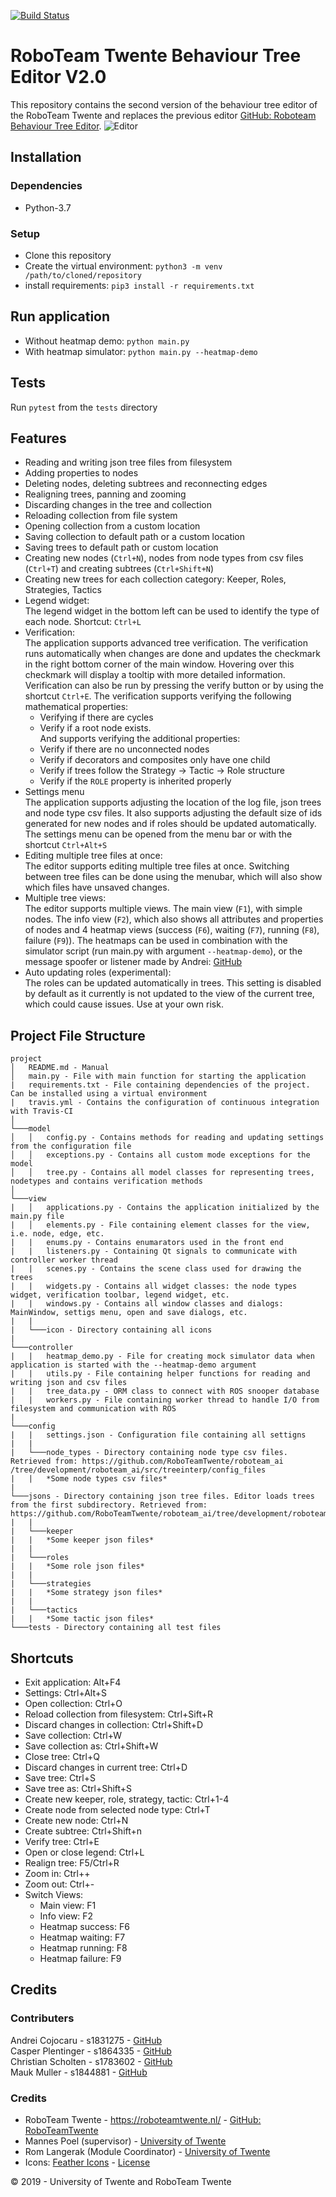 [![Build Status](https://travis-ci.org/cpbscholten/RoboTeam-Twente-Behaviour-Tree-Editor-V2.png?branch=master)](https://travis-ci.org/cpbscholten/RoboTeam-Twente-Behaviour-Tree-Editor-V2)
# RoboTeam Twente Behaviour Tree Editor V2.0
This repository contains the second version of the behaviour tree editor of the RoboTeam Twente and replaces the previous editor [GitHub: Roboteam Behaviour Tree Editor](https://github.com/RoboTeamTwente/roboteam_behaviour-tree-editor). 
![Editor](editor.png)
## Installation
### Dependencies
- Python-3.7

### Setup
- Clone this repository
- Create the virtual environment: `python3 -m venv /path/to/cloned/repository`
- install requirements: `pip3 install -r requirements.txt`

## Run application
- Without heatmap demo: `python main.py`
- With heatmap simulator: `python main.py --heatmap-demo`

## Tests
Run `pytest` from the `tests` directory

## Features
- Reading and writing json tree files from filesystem
- Adding properties to nodes
- Deleting nodes, deleting subtrees and reconnecting edges
- Realigning trees, panning and zooming
- Discarding changes in the tree and collection
- Reloading collection from file system
- Opening collection from a custom location
- Saving collection to default path or a custom location
- Saving trees to default path or custom location
- Creating new nodes (`Ctrl+N`), nodes from node types from csv files (`Ctrl+T`) and creating subtrees (`Ctrl+Shift+N`)
- Creating new trees for each collection category: Keeper, Roles, Strategies, Tactics
- Legend widget:  
The legend widget in the bottom left can be used to identify the type of each node. Shortcut: `Ctrl+L`
- Verification:  
The application supports advanced tree verification. The verification runs automatically when changes are done and updates the checkmark in the right bottom corner of the main window. Hovering over this checkmark will display a tooltip with more detailed information. Verification can also be run by pressing the verify button or by using the shortcut `Ctrl+E`. The verification supports verifying the following mathematical properties:
  - Verifying if there are cycles
  - Verify if a root node exists.  
 And supports verifying the additional properties:
  - Verify if there are no unconnected nodes
  - Verify if decorators and composites only have one child
  - Verify if trees follow the Strategy -> Tactic -> Role structure
  - Verify if the `ROLE` property is inherited properly
- Settings menu  
The application supports adjusting the location of the log file, json trees and node type csv files. It also supports adjusting the default size of ids generated for new nodes and if roles should be updated automatically. The settings menu can be opened from the menu bar or with the shortcut `Ctrl+Alt+S`
- Editing multiple tree files at once:  
The editor supports editing multiple tree files at once. Switching between tree files can be done using the menubar, which will also show which files have unsaved changes.
- Multiple tree views:  
The editor supports multiple views. The main view (`F1`), with simple nodes. The info view (`F2`), which also shows all attributes and properties of nodes and 4 heatmap views (success (`F6`), waiting (`F7`), running (`F8`), failure (`F9`)). The heatmaps can be used in combination with the simulator script (run main.py with argument `--heatmap-demo`), or the message spoofer or listener made by Andrei: [GitHub](https://github.com/cjcr-andrei/rtt_data_snooper)
- Auto updating roles (experimental):  
The roles can be updated automatically in trees. This setting is disabled by default as it currently is not updated to the view of the current tree, which could cause issues. Use at your own risk.

## Project File Structure
```
project
│   README.md - Manual
│   main.py - File with main function for starting the application
|   requirements.txt - File containing dependencies of the project. Can be installed using a virtual environment
|   travis.yml - Contains the configuration of continuous integration with Travis-CI
│
└───model
│   │   config.py - Contains methods for reading and updating settings from the configuration file
│   │   exceptions.py - Contains all custom mode exceptions for the model 
│   │   tree.py - Contains all model classes for representing trees, nodetypes and contains verification methods
│   
└───view
|   │   applications.py - Contains the application initialized by the main.py file
|   │   elements.py - File containing element classes for the view, i.e. node, edge, etc.
|   |   enums.py - Contains enumarators used in the front end
|   |   listeners.py - Containing Qt signals to communicate with controller worker thread
|   |   scenes.py - Contains the scene class used for drawing the trees
|   |   widgets.py - Contains all widget classes: the node types widget, verification toolbar, legend widget, etc.
|   |   windows.py - Contains all window classes and dialogs: MainWindow, settigs menu, open and save dialogs, etc.
|   |
|   └───icon - Directory containing all icons
|
└───controller
|   |   heatmap_demo.py - File for creating mock simulator data when application is started with the --heatmap-demo argument
|   |   utils.py - File containing helper functions for reading and writing json and csv files
|   |   tree_data.py - ORM class to connect with ROS snooper database
|   |   workers.py - File containing worker thread to handle I/O from filesystem and communication with ROS
|
└───config
|   |   settings.json - Configuration file containing all settigns
|   |
|   └───node_types - Directory containing node type csv files. Retrieved from: https://github.com/RoboTeamTwente/roboteam_ai
/tree/development/roboteam_ai/src/treeinterp/config_files
|   |   *Some node types csv files*
|
└───jsons - Directory containing json tree files. Editor loads trees from the first subdirectory. Retrieved from: https://github.com/RoboTeamTwente/roboteam_ai/tree/development/roboteam_ai/src/jsons
|   |
|   └───keeper
|   |   *Some keeper json files*
|   |
|   └───roles
|   |   *Some role json files*
|   |
|   └───strategies
|   |   *Some strategy json files*
|   |
|   └───tactics
|   |   *Some tactic json files*
└───tests - Directory containing all test files
```

## Shortcuts
- Exit application: Alt+F4  
- Settings: Ctrl+Alt+S  
- Open collection: Ctrl+O  
- Reload collection from filesystem: Ctrl+Sift+R  
- Discard changes in collection: Ctrl+Shift+D  
- Save collection: Ctrl+W  
- Save collection as: Ctrl+Shift+W  
- Close tree: Ctrl+Q  
- Discard changes in current tree: Ctrl+D  
- Save tree: Ctrl+S  
- Save tree as: Ctrl+Shift+S  
- Create new keeper, role, strategy, tactic: Ctrl+1-4  
- Create node from selected node type: Ctrl+T  
- Create new node: Ctrl+N  
- Create subtree: Ctrl+Shift+n  
- Verify tree: Ctrl+E  
- Open or close legend: Ctrl+L  
- Realign tree: F5/Ctrl+R
- Zoom in: Ctrl++
- Zoom out: Ctrl+-
- Switch Views: 
    - Main view: F1
    - Info view: F2
    - Heatmap success: F6
    - Heatmap waiting: F7
    - Heatmap running: F8
    - Heatmap failure: F9

## Credits
### Contributers
Andrei Cojocaru - s1831275 - [GitHub](https://github.com/cjcr-andrei)  
Casper Plentinger - s1864335 - [GitHub](https://github.com/cplentinger)  
Christian Scholten - s1783602 - [GitHub](https://github.com/cpbscholten/)    
Mauk Muller - s1844881 - [GitHub](https://github.com/maukwm)  

### Credits
- RoboTeam Twente - https://roboteamtwente.nl/ - [GitHub: RoboTeamTwente](https://github.com/RoboTeamTwente)
- Mannes Poel (supervisor) - [University of Twente](https://people.utwente.nl/m.poel)
- Rom Langerak (Module Coordinator) - [University of Twente](https://people.utwente.nl/r.langerak)
- Icons: [Feather Icons](https://github.com/feathericons/feather) - [License](https://github.com/feathericons/feather/blob/master/LICENSE)

© 2019 - University of Twente and RoboTeam Twente
